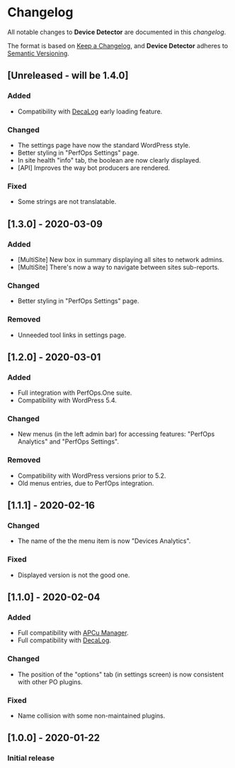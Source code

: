 # Changelog
All notable changes to **Device Detector** are documented in this *changelog*.

The format is based on [Keep a Changelog](https://keepachangelog.com/en/1.0.0/), and **Device Detector** adheres to [Semantic Versioning](https://semver.org/spec/v2.0.0.html).

## [Unreleased - will be 1.4.0]
### Added
- Compatibility with [DecaLog](https://wordpress.org/plugins/decalog/) early loading feature.
### Changed
- The settings page have now the standard WordPress style.
- Better styling in "PerfOps Settings" page.
- In site health "info" tab, the boolean are now clearly displayed.
- [API] Improves the way bot producers are rendered. 
### Fixed
- Some strings are not translatable. 

## [1.3.0] - 2020-03-09
### Added
- [MultiSite] New box in summary displaying all sites to network admins.
- [MultiSite] There's now a way to navigate between sites sub-reports.
### Changed
- Better styling in "PerfOps Settings" page.
### Removed
- Unneeded tool links in settings page.

## [1.2.0] - 2020-03-01
### Added
- Full integration with PerfOps.One suite.
- Compatibility with WordPress 5.4.
### Changed
- New menus (in the left admin bar) for accessing features: "PerfOps Analytics" and "PerfOps Settings".
### Removed
- Compatibility with WordPress versions prior to 5.2.
- Old menus entries, due to PerfOps integration.

## [1.1.1] - 2020-02-16
### Changed
- The name of the the menu item is now "Devices Analytics".
### Fixed
- Displayed version is not the good one.

## [1.1.0] - 2020-02-04
### Added
- Full compatibility with [APCu Manager](https://wordpress.org/plugins/apcu-manager/).
- Full compatibility with [DecaLog](https://wordpress.org/plugins/decalog/).
### Changed
- The position of the "options" tab (in settings screen) is now consistent with other PO plugins. 
### Fixed
- Name collision with some non-maintained plugins. 

## [1.0.0] - 2020-01-22
### Initial release